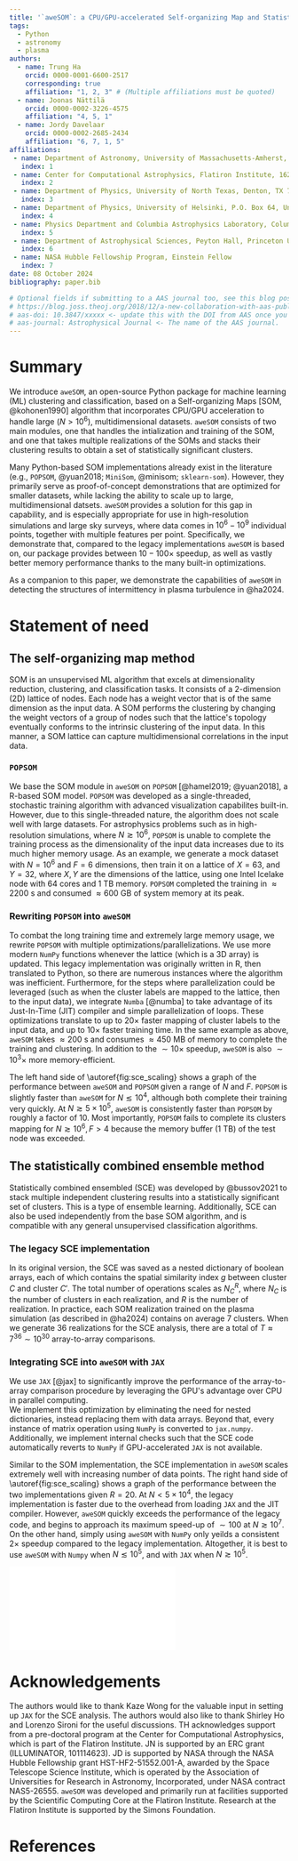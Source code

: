 ```yaml
---
title: '`aweSOM`: a CPU/GPU-accelerated Self-organizing Map and Statistically Combined Ensemble Framework for Machine-learning Clustering Analysis'
tags:
  - Python
  - astronomy
  - plasma
authors:
  - name: Trung Ha
    orcid: 0000-0001-6600-2517
    corresponding: true
    affiliation: "1, 2, 3" # (Multiple affiliations must be quoted)
  - name: Joonas Nättilä
    orcid: 0000-0002-3226-4575
    affiliation: "4, 5, 1"
  - name: Jordy Davelaar
    orcid: 0000-0002-2685-2434
    affiliation: "6, 7, 1, 5"
affiliations:
 - name: Department of Astronomy, University of Massachusetts-Amherst, Amherst, MA 01003, USA
   index: 1
 - name: Center for Computational Astrophysics, Flatiron Institute, 162 Fifth Avenue, New York, NY 10010, USA
   index: 2
 - name: Department of Physics, University of North Texas, Denton, TX 76203, USA
   index: 3
 - name: Department of Physics, University of Helsinki, P.O. Box 64, University of Helsinki, FI-00014, Finland
   index: 4
 - name: Physics Department and Columbia Astrophysics Laboratory, Columbia University, 538 West 120th Street, New York, NY 10027, USA
   index: 5
 - name: Department of Astrophysical Sciences, Peyton Hall, Princeton University, Princeton, NJ 08544, USA
   index: 6
 - name: NASA Hubble Fellowship Program, Einstein Fellow
   index: 7
date: 08 October 2024
bibliography: paper.bib

# Optional fields if submitting to a AAS journal too, see this blog post:
# https://blog.joss.theoj.org/2018/12/a-new-collaboration-with-aas-publishing
# aas-doi: 10.3847/xxxxx <- update this with the DOI from AAS once you know it.
# aas-journal: Astrophysical Journal <- The name of the AAS journal.
---
```


# Summary

We introduce `aweSOM`, an open-source Python package for machine learning (ML) clustering and classification, based on a Self-organizing Maps [SOM, @kohonen1990] algorithm that incorporates CPU/GPU acceleration to handle large ($N > 10^6$), multidimensional datasets. `aweSOM` consists of two main modules, one that handles the intialization and training of the SOM, and one that takes multiple realizations of the SOMs and stacks their clustering results to obtain a set of statistically significant clusters.

Many Python-based SOM implementations already exist in the literature (e.g., `POPSOM`, @yuan2018; `MiniSom`, @minisom; `sklearn-som`). However, they primarily serve as proof-of-concept demonstrations that are optimized for smaller datasets, while lacking the ability to scale up to large, multidimensional datsets. `aweSOM` provides a solution for this gap in capability, and is especially appropriate for use in high-resolution simulations and large sky surveys, where data comes in $10^6 - 10^9$ individual points, together with multiple features per point. Specifically, we demonstrate that, compared to the legacy implementations `aweSOM` is based on, our package provides between $10-100 \times$ speedup, as well as vastly better memory performance thanks to the many built-in optimizations.

As a companion to this paper, we demonstrate the capabilities of `aweSOM` in detecting the structures of intermittency in plasma turbulence in @ha2024.

# Statement of need

## The self-organizing map method

SOM is an unsupervised ML algorithm that excels at dimensionality reduction, clustering, and classification tasks.
It consists of a 2-dimension (2D) lattice of nodes. Each node has a weight vector that is of the same dimension as the input data. A SOM performs the clustering by changing the weight vectors of a group of nodes such that the lattice's topology eventually conforms to the intrinsic clustering of the input data. In this manner, a SOM lattice can capture multidimensional correlations in the input data.

### `POPSOM`

We base the SOM module in `aweSOM` on `POPSOM` [@hamel2019; @yuan2018], a R-based SOM model. `POPSOM` was developed as a single-threaded, stochastic training algorithm with advanced visualization capabilites built-in. However, due to this single-threaded nature, the algorithm does not scale well with large datasets. For astrophysics problems such as in high-resolution simulations, where $N \gtrsim 10^6$, `POPSOM` is unable to complete the training process as the dimensionality of the input data increases due to its much higher memory usage. As an example, we generate a mock dataset with $N = 10^6$ and $F = 6$ dimensions, then train it on a lattice of $X = 63$, and $Y = 32$, where $X, Y$ are the dimensions of the lattice, using one Intel Icelake node with 64 cores and 1 TB memory. `POPSOM` completed the training in $\approx 2200$ s and consumed $\approx 600$ GB of system memory at its peak.

### Rewriting `POPSOM` into `aweSOM`

To combat the long training time and extremely large memory usage, we rewrite `POPSOM` with multiple optimizations/parallelizations. We use more modern `NumPy` functions whenever the lattice (which is a 3D array) is updated. This legacy implementation was originally written in R, then translated to Python, so there are numerous instances where the algorithm was inefficient. Furthermore, for the steps where parallelization could be leveraged (such as when the cluster labels are mapped to the lattice, then to the input data), we integrate `Numba` [@numba] to take advantage of its Just-In-Time (JIT) compiler and simple parallelization of loops. These optimizations translate to up to $20\times$ faster mapping of cluster labels to the input data, and up to $10\times$ faster training time. In the same example as above, `aweSOM` takes $\approx 200$ s and consumes $\approx 450$ MB of memory to complete the training and clustering. In addition to the $\sim 10 \times$ speedup, `aweSOM` is also $\sim 10^3 \times$ more memory-efficient.

The left hand side of \autoref{fig:sce_scaling} shows a graph of the performance between `aweSOM` and `POPSOM` given a range of $N$ and $F$. `POPSOM` is slightly faster than `aweSOM` for $N \lesssim 10^4$, although both complete their training very quickly. At $N \gtrsim 5 \times 10^5$, `aweSOM` is consistently faster than `POPSOM` by roughly a factor of $10$. Most importantly, `POPSOM` fails to complete its clusters mapping for $N \gtrsim 10^6, F > 4$ because the memory buffer (1 TB) of the test node was exceeded.

## The statistically combined ensemble method

Statistically combined ensembled (SCE) was developed by @bussov2021 to stack multiple independent clustering results into a statistically significant set of clusters. This is a type of ensemble learning. Additionally, SCE can also be used independently from the base SOM algorithm, and is compatible with any general unsupervised classification algorithms. 

### The legacy SCE implementation

In its original version, the SCE was saved as a nested dictionary of boolean arrays, each of which contains the spatial similarity index $g$ between cluster $C$ and cluster $C'$. The total number of operations scales as $N_{C}^R$, where $N_C$ is the number of clusters in each realization, and $R$ is the number of realization. In practice, each SOM realization trained on the plasma simulation (as described in @ha2024) contains on average 7 clusters. When we generate 36 realizations for the SCE analysis, there are a total of $T \approx 7^{36} \sim 10^{30}$ array-to-array comparisons.

### Integrating SCE into `aweSOM` with `JAX`

We use `JAX` [@jax] to significantly improve the performance of the array-to-array comparison procedure by leveraging the GPU's advantage over CPU in parallel computing.  
We implement this optimization by eliminating the need for nested dictionaries, instead replacing them with data arrays. Beyond that, every instance of matrix operation using `NumPy` is converted to `jax.numpy`. Additionally, we implement internal checks such that the SCE code automatically reverts to `NumPy` if GPU-accelerated `JAX` is not available.

Similar to the SOM implementation, the SCE implementation in `aweSOM` scales extremely well with increasing number of data points. The right hand side of \autoref{fig:sce_scaling} shows a graph of the performance between the two implementations given $R = 20$. At $N < 5 \times 10^4$, the legacy implementation is faster due to the overhead from loading `JAX` and the JIT compiler. However, `aweSOM` quickly exceeds the performance of the legacy code, and begins to approach its maximum speed-up of $\sim 100$ at $N \gtrsim 10^7$. On the other hand, simply using `aweSOM` with `NumPy` only yeilds a consistent $2\times$ speedup compared to the legacy implementation. Altogether, it is best to use `aweSOM` with `Numpy` when $N \lesssim 10^5$, and with `JAX` when $N \gtrsim 10^5$.

![Performance scaling for `aweSOM` vs. the legacy SOM (left) and SCE (right) implementation. The top panels show the time for each implementation to complete analysis of $N$ number of data points. The dotted lines shows linear extrapolations from the data in order to estimate the speedup. The bottom panels show the ratio between the time taken by the legacy code divided by the time taken by `aweSOM`. In the SOM analysis, we consider a dataset with $F = 6$ and $F = 10$ dimensions. In the SCE analysis, we test the scaling of both a GPU-accelerated implementation (with `JAX`) and a CPU-only implementation (with `NumPy`). \label{fig:sce_scaling}](joss_scaling.pdf)

<!-- # Mathematical descriptions of `aweSOM`

## SOM implementation

Fundamentally, a SOM is a 2D lattice of nodes that, through training, adapts to the intrinsic orientation of high-dimensional input data. The following steps are followed in constructing and training an `aweSOM` lattice:

1. Initialize a lattice of size $X\times Y \times F$, where $X$ and $Y$ are the dimensions of the lattice, and $F$ denotes the number of features supplied to the model. We follow a tailored formula for the number of nodes: $N_{\rm node} = \frac{5}{6} \sqrt{N \cdot F}$ such that the map both scales with the number of features in addition to the size of the data.
2. The initial weight value of each node, $\omega_0$, can be drawn from a uniform random distribution or based on random sampling of the input data.
3. Multiple considerations are made during training:
- At each epoch, $t$, one input vector is randomly drawn. Then, the Euclidean distances, $D_{\rm E}$, between this vector and all nodes in the lattice are calculated. The node with the smallest distance is chosen as the best-matching unit (BMU). The weight value of each node is updated as follows: $$w_{i,j}(t) = w_{i,j}(t-1) - D_{\mathrm{E}|i,j} \cdot \gamma(t), $$ where $i,j$ represent the node's location in the lattice, and $\gamma(t)$ is the neighborhood function: $$\gamma(t)= \begin{cases} \alpha(t) e^{\frac{-d_{\rm C}^2}{2(s(t)/3)^2}}, & \text{if $d_{\rm C} \leq s(t)$},\\ 0, & \text{if $d_{\rm C} > s(t)$},\end{cases}$$ where $\alpha(t)$ is the learning rate at epoch $t$, $d_{\rm C}$ is the Chebyshev distance between the BMU and the node at $(i,j)$, and $s(t)$ is the neighborhood width at epoch $t$.
- Initially, $s_0 = \mathrm{max}(X,Y)$ such that earlier training steps adjust the weight values across the entire lattice. $s$ gradually decreases as $t$ increases until only a small number of nodes (or just the BMU) are updated each epoch. In `aweSOM`, the final neighborhood size is set to $s_{\rm f} = 8$. This ensures that learning localizes to a specific region of the lattice without being overly restrictive, thereby preserving generalization.
- $\alpha$ also decays exponentially by a factor of 0.75 at regular interval such that $\alpha_{\rm final} = \alpha_0 \times 0.75^{24} \approx 10^{-3}\,\alpha_0$.
4. After training, clustering is performed on the lattice based on the clustering of the unified distance matrix (U-matrix). Initial cluster centroids are identified by finding local minima in the U-matrix. A ``merging cost" is then calculated by line integration between all pairs of centroids. If the cost is below a normalized threshold (often set to 0.2-0.3), the clusters are merged.
5. The input data is mapped to the nearest node in the lattice, each of which has been assigned a cluster label. This label is then transferred to the corresponding input vector, resulting in visualization of the clustering in the input space. 

A list of plasma simulations that we applied the `aweSOM` framework on, as well as convergence metrics, are discussed in @ha2024.

## SCE implementation

The mathematical details of the SCE framework are discussed in @bussov2021. Below, we briefly summarize the key concepts of SCE.

SCE involves a series of steps that stacks $n$~number of SOM realizations. For each cluster $C$ in a SOM realization $R$, its spatial distribution is compared with all other clusters $C'$ in $R' \neq R$ to obtain a goodness-of-fit index $g$. Then, each cluster $C$ is associated with a sum of goodness-of-fit (i.e. ``quality index"): $$G_{\rm sum} = \sum_{C_i' \in R'} g_i.$$

Once all $G_{\rm sum}$ values are obtained, they are ranked in descending order, and groups of similar $G_{\rm sum}$ values are combined to form SCE clusters. 
This approach works because clusters with similar spatial distributions tend to have similar $G_{\rm sum}$ values [see Fig. 6 of @bussov2021]. In practice, we do not rank the $G_{\rm sum}$ values, but instead sum this index point-by-point to obtain a general ``signal strength" of each input vector. Then, we make cuts from this signal strength to obtain the final clustering result. -->

# Acknowledgements

The authors would like to thank Kaze Wong for the valuable input in setting up `JAX` for the SCE analysis. The authors would also like to thank Shirley Ho and Lorenzo Sironi for the useful discussions.
TH acknowledges support from a pre-doctoral program at the Center for Computational Astrophysics, which is part of the Flatiron Institute. JN is supported by an ERC grant (ILLUMINATOR, 101114623). JD is supported by NASA through the NASA Hubble Fellowship grant HST-HF2-51552.001-A, awarded by the Space Telescope Science Institute, which is operated by the Association of Universities for Research in Astronomy, Incorporated, under NASA contract NAS5-26555.
`aweSOM` was developed and primarily run at facilities supported by the Scientific Computing Core at the Flatiron Institute. Research at the Flatiron Institute is supported by the Simons Foundation.

# References
